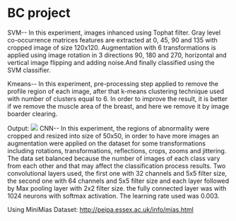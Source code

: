 # BC project

SVM--
In this experiment, images inhanced using Tophat filter. Gray level co-occurrence matrices features are extracted at 0, 45, 90 and 135 with cropped image of size 120x120. Augmentation with 6 transformations is applied using image rotation in 3 directions 90, 180 and 270, horizontal and vertical image flipping and adding noise.And finally classified using the SVM classifier. 

Kmeans--
In this experiment, pre-processing step applied to remove the profile region of each image, after that k-means clustering technique used with number of clusters equal to 6. In order to improve the result, it is better if we remove the muscle area of the breast, and here we remove it by image boarder clearing. 

Output:
![](kmeans%10out.png)
CNN--
In this experiment, the regions of abnormality were cropped and resized into size of 50x50, in order to have more images an augmentation were applied on the dataset for some transformations including rotations, transformations, reflections, crops, zooms and jittering. The data set balanced because the number of images of each class vary from each other and that may affect the classification process results. Two convolutional layers used, the first one with 32 channels and 5x5 filter size, the second one with 64 channels and 5x5 filter size and each layer followed by Max pooling layer with 2x2 filter size. the fully connected layer was with 1024 neurons with softmax activation. The learning rate used was 0.003.



Using MiniMias Dataset: http://peipa.essex.ac.uk/info/mias.html
